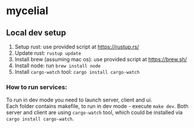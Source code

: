 # mycelial

## Local dev setup
1. Setup rust: use provided script at https://rustup.rs/
2. Update rust: `rustup update`
3. Install brew (assuming mac os): use provided script at https://brew.sh/
4. Install node: run `brew install node`
5. Install `cargo-watch` tool: `cargo install cargo-watch`

### How to run services:
To run in dev mode you need to launch server, client and ui.  
Each folder contains makefile, to run in dev mode - execute `make dev`.
Both server and client are using `cargo-watch` tool, which could be installed via `cargo install cargo-watch`.
